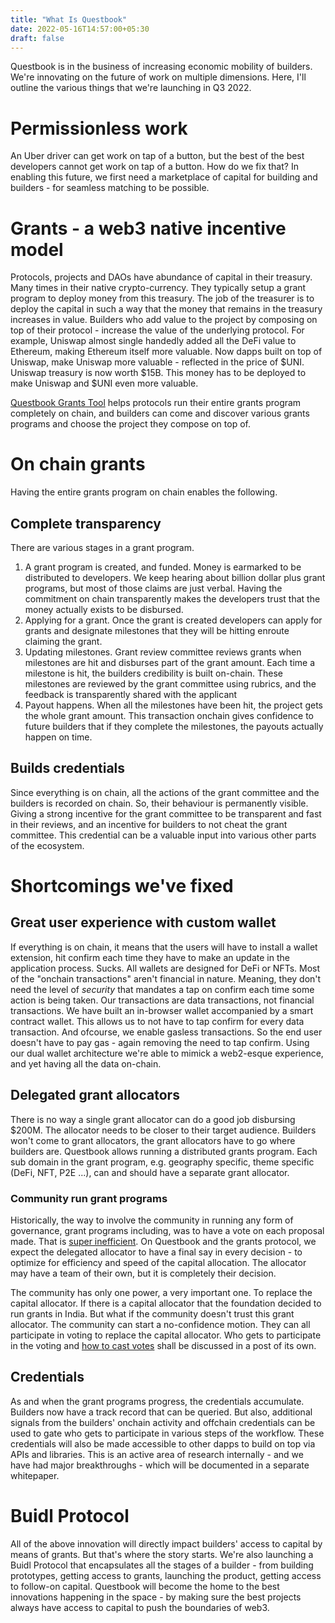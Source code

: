 ```yaml
---
title: "What Is Questbook"
date: 2022-05-16T14:57:00+05:30
draft: false
---
```

Questbook is in the business of increasing economic mobility of builders. 
We're innovating on the future of work on multiple dimensions. Here, I'll outline the various things that we're launching in Q3 2022.

# Permissionless work
An Uber driver can get work on tap of a button, but the best of the best developers cannot get work on tap of a button. How do we fix that?
In enabling this future, we first need a marketplace of capital for building and builders - for seamless matching to be possible.

# Grants - a web3 native incentive model
Protocols, projects and DAOs have abundance of capital in their treasury. Many times in their native crypto-currency. They typically setup a grant program to deploy money from this treasury. The job of the treasurer is to deploy the capital in such a way that the money that remains in the treasury increases in value. Builders who add value to the project by composing on top of their protocol - increase the value of the underlying protocol. For example, Uniswap almost single handedly added all the DeFi value to Ethereum, making Ethereum itself more valuable. Now dapps built on top of Uniswap, make Uniswap more valuable - reflected in the price of $UNI. Uniswap treasury is now worth $15B. This money has to be deployed to make Uniswap and $UNI even more valuable. 

[Questbook Grants Tool](https://questbook.app) helps protocols run their entire grants program completely on chain, and builders can come and discover various grants programs and choose the project they compose on top of. 

# On chain grants
Having the entire grants program on chain enables the following. 
## Complete transparency
There are various stages in a grant program.
1. A grant program is created, and funded. Money is earmarked to be distributed to developers. We keep hearing about billion dollar plus grant programs, but most of those claims are just verbal. Having the commitment on chain transparently makes the developers trust that the money actually exists to be disbursed.
2. Applying for a grant. Once the grant is created developers can apply for grants and designate milestones that they will be hitting enroute claiming the grant. 
3. Updating milestones. Grant review committee reviews grants when milestones are hit and disburses part of the grant amount. Each time a milestone is hit, the builders credibility is built on-chain. These milestones are reviewed by the grant committee using rubrics, and the feedback is transparently shared with the applicant
4. Payout happens. When all the milestones have been hit, the project gets the whole grant amount. This transaction onchain gives confidence to future builders that if they complete the milestones, the payouts actually happen on time. 

## Builds credentials
Since everything is on chain, all the actions of the grant committee and the builders is recorded on chain. So, their behaviour is permanently visible. Giving a strong incentive for the grant committee to be transparent and fast in their reviews, and an incentive for builders to not cheat the grant committee. This credential can be a valuable input into various other parts of the ecosystem. 

# Shortcomings we've fixed
## Great user experience with custom wallet
If everything is on chain, it means that the users will have to install a wallet extension, hit confirm each time they have to make an update in the application process. Sucks. All wallets are designed for DeFi or NFTs. Most of the "onchain transactions" aren't financial in nature. Meaning, they don't need the level of _security_ that mandates a tap on confirm each time some action is being taken. Our transactions are data transactions, not financial transactions. We have built an in-browser wallet accompanied by a smart contract wallet. This allows us to not have to tap confirm for every data transaction. And ofcourse, we enable gasless transactions. So the end user doesn't have to pay gas - again removing the need to tap confirm. Using our dual wallet architecture we're able to mimick a web2-esque experience, and yet having all the data on-chain.

## Delegated grant allocators 
There is no way a single grant allocator can do a good job disbursing $200M. The allocator needs to be closer to their target audience. Builders won't come to grant allocators, the grant allocators have to go where builders are. Questbook allows running a distributed grants program. 
Each sub domain in the grant program, e.g. geography specific, theme specific (DeFi, NFT, P2E ...), can and should have a separate grant allocator. 

### Community run grant programs
Historically, the way to involve the community in running any form of governance, grant programs including, was to have a vote on each proposal made. That is [super inefficient](https://vitalik.ca/general/2021/08/16/voting3.html).
On Questbook and the grants protocol, we expect the delegated allocator to have a final say in every decision - to optimize for efficiency and speed of the capital allocation. The allocator may have a team of their own, but it is completely their decision. 

The community has only one power, a very important one. To replace the capital allocator. If there is a capital allocator that the foundation decided to run grants in India. But what if the community doesn't trust this grant allocator. The community can start a no-confidence motion. They can all participate in voting to replace the capital allocator. Who gets to participate in the voting and [how to cast votes](https://blog.ethereum.org/2014/08/21/introduction-futarchy/) shall be discussed in a post of its own. 

## Credentials
As and when the grant programs progress, the credentials accumulate. Builders now have a track record that can be queried. But also, additional signals from the builders' onchain activity and offchain credentials can be used to gate who gets to participate in various steps of the workflow. These credentials will also be made accessible to other dapps to build on top via APIs and libraries. This is an active area of research internally - and we have had major breakthroughs - which will be documented in a separate whitepaper.

# Buidl Protocol
All of the above innovation will directly impact builders' access to capital by means of grants. But that's where the story starts. 
We're also launching a Buidl Protocol that encapsulates all the stages of a builder - from building prototypes, getting access to grants, launching the product, getting access to follow-on capital. 
Questbook will become the home to the best innovations happening in the space - by making sure the best projects always have access to capital to push the boundaries of web3. 




